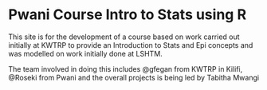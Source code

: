 Pwani Course Intro to Stats using R
===============

This site is for the development of a course based on work carried out initially at KWTRP to provide an Introduction to Stats and Epi concepts and was modelled on work initially done at LSHTM.

The team involved in doing this includes @gfegan from KWTRP in Kilifi, @Roseki from Pwani and the overall projects is being led by Tabitha Mwangi 

